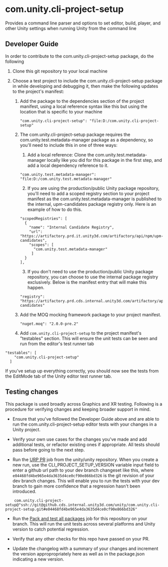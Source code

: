 # com.unity.cli-project-setup

Provides a command line parser and options to set editor, build, player, and other Unity settings when running Unity from the command line

## Developer Guide  

In order to contribute to the com.unity.cli-project-setup package, do the following

1. Clone this git repository to your local machine  

2. Choose a test project to include the com.unity.cli-project-setup package in while developing and debugging it, then make the following updates to the project's manifest:

    1. Add the package to the dependencies section of the project manifest, using a local reference syntax like this but using the location that is specific to your machine  

        ```
        "com.unity.cli-project-setup": "file:D:/com.unity.cli-project-setup"
        ```

    2. The com.unity.cli-project-setup package requires the com.unity.test.metadata-manager package as a dependency, so you'll need to include this in one of three ways:  

        1. Add a local reference: Clone the com.unity.test.metadata-manager locally like you did for this package in the first step, and add a local dependency reference to it.  
                
        ```
        "com.unity.test.metadata-manager": "file:D:/com.unity.test.metadata-manager"
        ```

        2. If you are using the production/public Unity package repository, you'll need to add a scoped registry section to your project manifest as the com.unity.test.metadata-manager is published to the internal, upm-candidates package registry only. Here is an example of how to do this.  

        ```
        "scopedRegistries": [
          {
            "name": "Internal Candidate Registry",
            "url": "https://artifactory.prd.it.unity3d.com/artifactory/api/npm/upm-candidates",
            "scopes": [
              "com.unity.test.metadata-manager"
             ]
          }
        ],
        ```
        3. If you don't need to use the production/public Unity package repository, you can choose to use the internal package registry exclusively. Below is the manifest entry that will make this happen.  
        
        ```
        "registry": "https://artifactory.prd.cds.internal.unity3d.com/artifactory/api/npm/upm-candidates"
        ```  

    3. Add the MOQ mocking framework package to your project manifest.

        ```
        "nuget.moq": "2.0.0-pre.2"
        ```
        
    4. Add `com.unity.cli-project-setup` to the project manifest's "testables" section. This will ensure the unit tests can be seen and run from the editor's test runner tab  
```
"testables": [
    "com.unity.cli-project-setup"
  ]
```

If you've setup up everything correctly, you should now see the tests from the EditMode tab of the Unity editor test runner tab.

## Testing changes
This package is used broadly across Graphics and XR testing. Following is a procedure for verifying changes and keeping broader support in mind.
- Ensure that you've followed the Developer Guide above and are able to run the com.unity.cli-project-setup editor tests with your changes in a Unity project. 

- Verify your own use cases for the changes you've made and add additional tests, or refactor existing ones if appropriate. All tests should pass before going to the next step.

- Run the [URP PR](https://unity-ci.cds.internal.unity3d.com/project/3/branch/trunk/jobDefinition/.yamato%2Fsrp%2Furp.yml%23urp_pr) job from the unity/unity repository. When you create a new run, use the CLI_PROJECT_SETUP_VERSION variable input field to enter a github url path to your dev branch changeset like this, where `e04468fd4be965e4da3635d4ce0cf90e866bd326` is the git revision of your dev branch changes. This will enable you to run the tests with your dev branch to gain more confidence that a regression hasn't been introduced.

```
    com.unity.cli-project-setup@"ssh://git@github.cds.internal.unity3d.com/unity/com.unity.cli-project-setup.git#e04468fd4be965e4da3635d4ce0cf90e866bd326" 
```

- Run the [Pack and test all packages](https://unity-ci.cds.internal.unity3d.com/project/1166/branch/{{branchName}}/jobDefinition/.yamato%2Fupm-ci.yml%23all_package_ci) job for this repository on your branch. This will run the unit tests across several platforms and Unity version to catch potential regression.

- Verify that any other checks for this repo have passed on your PR.

- Update the changelog with a summary of your changes and increment the version appropropriately here as well as in the package.json indicating a new version.
